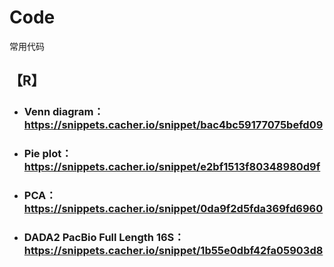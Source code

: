 # Code
常用代码

## 【R】
* ### Venn diagram：https://snippets.cacher.io/snippet/bac4bc59177075befd09

* ### Pie plot：https://snippets.cacher.io/snippet/e2bf1513f80348980d9f

* ### PCA：https://snippets.cacher.io/snippet/0da9f2d5fda369fd6960

* ### DADA2 PacBio Full Length 16S：https://snippets.cacher.io/snippet/1b55e0dbf42fa05903d8
